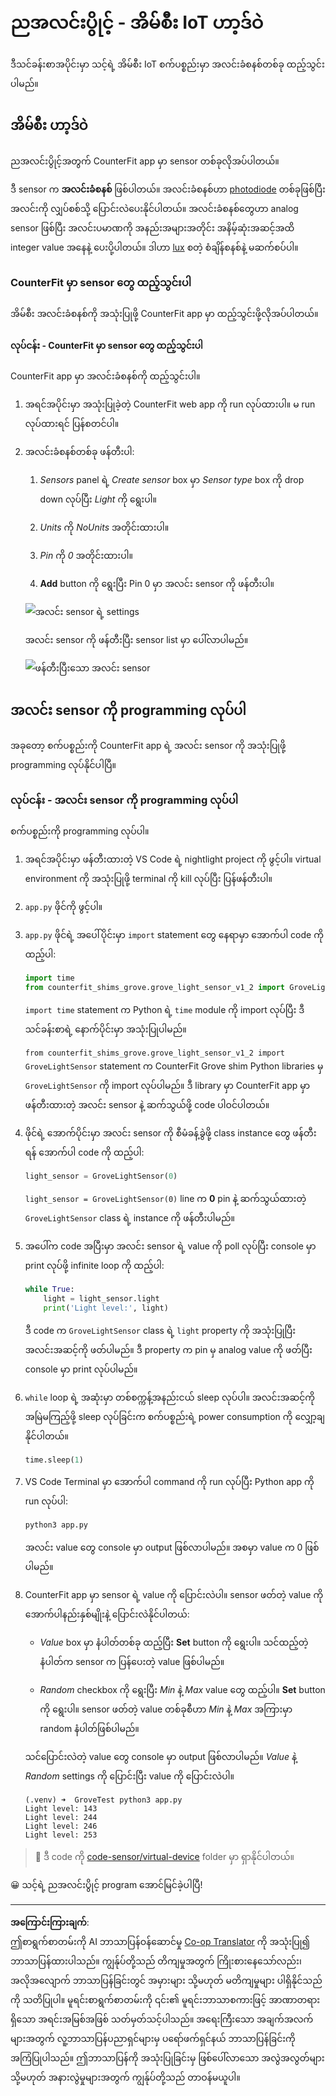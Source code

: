 <!--
CO_OP_TRANSLATOR_METADATA:
{
  "original_hash": "11f10c6760fb8202cf368422702fdf70",
  "translation_date": "2025-08-28T17:29:48+00:00",
  "source_file": "1-getting-started/lessons/3-sensors-and-actuators/virtual-device-sensor.md",
  "language_code": "my"
}
-->
# ညအလင်းပွိုင့် - အိမ်စီး IoT ဟာ့ဒ်ဝဲ

ဒီသင်ခန်းစာအပိုင်းမှာ သင့်ရဲ့ အိမ်စီး IoT စက်ပစ္စည်းမှာ အလင်းခံစနစ်တစ်ခု ထည့်သွင်းပါမည်။

## အိမ်စီး ဟာ့ဒ်ဝဲ

ညအလင်းပွိုင့်အတွက် CounterFit app မှာ sensor တစ်ခုလိုအပ်ပါတယ်။

ဒီ sensor က **အလင်းခံစနစ်** ဖြစ်ပါတယ်။ အလင်းခံစနစ်ဟာ [photodiode](https://wikipedia.org/wiki/Photodiode) တစ်ခုဖြစ်ပြီး အလင်းကို လျှပ်စစ်သို့ ပြောင်းလဲပေးနိုင်ပါတယ်။ အလင်းခံစနစ်တွေဟာ analog sensor ဖြစ်ပြီး အလင်းပမာဏကို အနည်းအများအတိုင်း အနိမ့်ဆုံးအဆင့်အထိ integer value အနေနဲ့ ပေးပို့ပါတယ်။ ဒါဟာ [lux](https://wikipedia.org/wiki/Lux) စတဲ့ စံချိန်စနစ်နဲ့ မဆက်စပ်ပါ။

### CounterFit မှာ sensor တွေ ထည့်သွင်းပါ

အိမ်စီး အလင်းခံစနစ်ကို အသုံးပြုဖို့ CounterFit app မှာ ထည့်သွင်းဖို့လိုအပ်ပါတယ်။

#### လုပ်ငန်း - CounterFit မှာ sensor တွေ ထည့်သွင်းပါ

CounterFit app မှာ အလင်းခံစနစ်ကို ထည့်သွင်းပါ။

1. အရင်အပိုင်းမှာ အသုံးပြုခဲ့တဲ့ CounterFit web app ကို run လုပ်ထားပါ။ မ run လုပ်ထားရင် ပြန်စတင်ပါ။

1. အလင်းခံစနစ်တစ်ခု ဖန်တီးပါ:

    1. *Sensors* panel ရဲ့ *Create sensor* box မှာ *Sensor type* box ကို drop down လုပ်ပြီး *Light* ကို ရွေးပါ။

    1. *Units* ကို *NoUnits* အတိုင်းထားပါ။

    1. *Pin* ကို *0* အတိုင်းထားပါ။

    1. **Add** button ကို ရွေးပြီး Pin 0 မှာ အလင်း sensor ကို ဖန်တီးပါ။

    ![အလင်း sensor ရဲ့ settings](../../../../../translated_images/counterfit-create-light-sensor.9f36a5e0d4458d8d554d54b34d2c806d56093d6e49fddcda2d20f6fef7f5cce1.my.png)

    အလင်း sensor ကို ဖန်တီးပြီး sensor list မှာ ပေါ်လာပါမည်။

    ![ဖန်တီးပြီးသော အလင်း sensor](../../../../../translated_images/counterfit-light-sensor.5d0f5584df56b90f6b2561910d9cb20dfbd73eeff2177c238d38f4de54aefae1.my.png)

## အလင်း sensor ကို programming လုပ်ပါ

အခုတော့ စက်ပစ္စည်းကို CounterFit app ရဲ့ အလင်း sensor ကို အသုံးပြုဖို့ programming လုပ်နိုင်ပါပြီ။

### လုပ်ငန်း - အလင်း sensor ကို programming လုပ်ပါ

စက်ပစ္စည်းကို programming လုပ်ပါ။

1. အရင်အပိုင်းမှာ ဖန်တီးထားတဲ့ VS Code ရဲ့ nightlight project ကို ဖွင့်ပါ။ virtual environment ကို အသုံးပြုဖို့ terminal ကို kill လုပ်ပြီး ပြန်ဖန်တီးပါ။

1. `app.py` ဖိုင်ကို ဖွင့်ပါ။

1. `app.py` ဖိုင်ရဲ့ အပေါ်ပိုင်းမှာ `import` statement တွေ နေရာမှာ အောက်ပါ code ကို ထည့်ပါ:

    ```python
    import time
    from counterfit_shims_grove.grove_light_sensor_v1_2 import GroveLightSensor
    ```

    `import time` statement က Python ရဲ့ `time` module ကို import လုပ်ပြီး ဒီသင်ခန်းစာရဲ့ နောက်ပိုင်းမှာ အသုံးပြုပါမည်။

    `from counterfit_shims_grove.grove_light_sensor_v1_2 import GroveLightSensor` statement က CounterFit Grove shim Python libraries မှ `GroveLightSensor` ကို import လုပ်ပါမည်။ ဒီ library မှာ CounterFit app မှာ ဖန်တီးထားတဲ့ အလင်း sensor နဲ့ ဆက်သွယ်ဖို့ code ပါဝင်ပါတယ်။

1. ဖိုင်ရဲ့ အောက်ပိုင်းမှာ အလင်း sensor ကို စီမံခန့်ခွဲဖို့ class instance တွေ ဖန်တီးရန် အောက်ပါ code ကို ထည့်ပါ:

    ```python
    light_sensor = GroveLightSensor(0)
    ```

    `light_sensor = GroveLightSensor(0)` line က **0** pin နဲ့ ဆက်သွယ်ထားတဲ့ `GroveLightSensor` class ရဲ့ instance ကို ဖန်တီးပါမည်။

1. အပေါ်က code အပြီးမှာ အလင်း sensor ရဲ့ value ကို poll လုပ်ပြီး console မှာ print လုပ်ဖို့ infinite loop ကို ထည့်ပါ:

    ```python
    while True:
        light = light_sensor.light
        print('Light level:', light)
    ```

    ဒီ code က `GroveLightSensor` class ရဲ့ `light` property ကို အသုံးပြုပြီး အလင်းအဆင့်ကို ဖတ်ပါမည်။ ဒီ property က pin မှ analog value ကို ဖတ်ပြီး console မှာ print လုပ်ပါမည်။

1. `while` loop ရဲ့ အဆုံးမှာ တစ်စက္ကန့်အနည်းငယ် sleep လုပ်ပါ။ အလင်းအဆင့်ကို အမြဲမကြည့်ဖို့ sleep လုပ်ခြင်းက စက်ပစ္စည်းရဲ့ power consumption ကို လျှော့ချနိုင်ပါတယ်။

    ```python
    time.sleep(1)
    ```

1. VS Code Terminal မှာ အောက်ပါ command ကို run လုပ်ပြီး Python app ကို run လုပ်ပါ:

    ```sh
    python3 app.py
    ```

    အလင်း value တွေ console မှာ output ဖြစ်လာပါမည်။ အစမှာ value က 0 ဖြစ်ပါမည်။

1. CounterFit app မှာ sensor ရဲ့ value ကို ပြောင်းလဲပါ။ sensor ဖတ်တဲ့ value ကို အောက်ပါနည်းနှစ်မျိုးနဲ့ ပြောင်းလဲနိုင်ပါတယ်:

    * *Value* box မှာ နံပါတ်တစ်ခု ထည့်ပြီး **Set** button ကို ရွေးပါ။ သင်ထည့်တဲ့ နံပါတ်က sensor က ပြန်ပေးတဲ့ value ဖြစ်ပါမည်။

    * *Random* checkbox ကို ရွေးပြီး *Min* နဲ့ *Max* value တွေ ထည့်ပါ။ **Set** button ကို ရွေးပါ။ sensor ဖတ်တဲ့ value တစ်ခုစီဟာ *Min* နဲ့ *Max* အကြားမှာ random နံပါတ်ဖြစ်ပါမည်။

    သင်ပြောင်းလဲတဲ့ value တွေ console မှာ output ဖြစ်လာပါမည်။ *Value* နဲ့ *Random* settings ကို ပြောင်းပြီး value ကို ပြောင်းလဲပါ။

    ```output
    (.venv) ➜  GroveTest python3 app.py 
    Light level: 143
    Light level: 244
    Light level: 246
    Light level: 253
    ```

> 💁 ဒီ code ကို [code-sensor/virtual-device](../../../../../1-getting-started/lessons/3-sensors-and-actuators/code-sensor/virtual-device) folder မှာ ရှာနိုင်ပါတယ်။

😀 သင့်ရဲ့ ညအလင်းပွိုင့် program အောင်မြင်ခဲ့ပါပြီ!

---

**အကြောင်းကြားချက်**:  
ဤစာရွက်စာတမ်းကို AI ဘာသာပြန်ဝန်ဆောင်မှု [Co-op Translator](https://github.com/Azure/co-op-translator) ကို အသုံးပြု၍ ဘာသာပြန်ထားပါသည်။ ကျွန်ုပ်တို့သည် တိကျမှုအတွက် ကြိုးစားနေသော်လည်း၊ အလိုအလျောက် ဘာသာပြန်ခြင်းတွင် အမှားများ သို့မဟုတ် မတိကျမှုများ ပါရှိနိုင်သည်ကို သတိပြုပါ။ မူရင်းစာရွက်စာတမ်းကို ၎င်း၏ မူရင်းဘာသာစကားဖြင့် အာဏာတရားရှိသော အရင်းအမြစ်အဖြစ် သတ်မှတ်သင့်ပါသည်။ အရေးကြီးသော အချက်အလက်များအတွက် လူ့ဘာသာပြန်ပညာရှင်များမှ ပရော်ဖက်ရှင်နယ် ဘာသာပြန်ခြင်းကို အကြံပြုပါသည်။ ဤဘာသာပြန်ကို အသုံးပြုခြင်းမှ ဖြစ်ပေါ်လာသော အလွဲအလွတ်များ သို့မဟုတ် အနားလွဲမှုများအတွက် ကျွန်ုပ်တို့သည် တာဝန်မယူပါ။